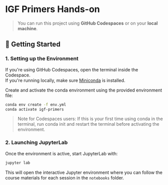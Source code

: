# IGF Primers Hands-on

> You can run this project using **GitHub Codespaces** or on your **local machine**.

## 🚀 Getting Started

### 1. Setting up the Environment

If you're using GitHub Codespaces, open the terminal inside the Codespace.  
If you're running locally, make sure [Miniconda](https://docs.conda.io/en/latest/miniconda.html) is installed.

Create and activate the conda environment using the provided environment file:

```bash
conda env create -f env.yml
conda activate igf-primers
```
> Note for Codespaces users: If this is your first time using conda in the terminal, run conda init and restart the terminal before activating the environment.

### 2. Launching JupyterLab
Once the environment is active, start JupyterLab with:
```bash
jupyter lab
```

This will open the interactive Jupyter environment where you can follow the course materials for each session in the `notebooks` folder.

